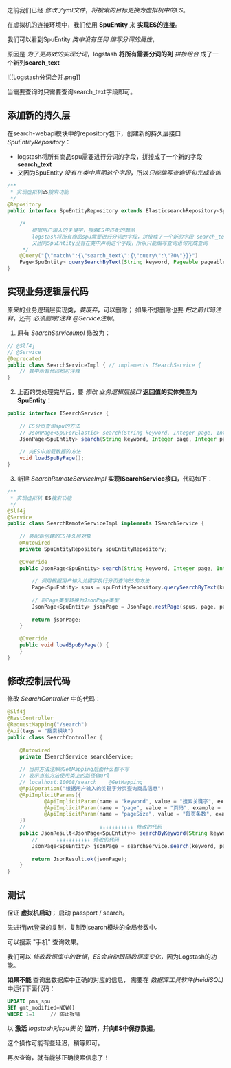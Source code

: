
之前我们已经 *修改了yml文件*，*将搜索的目标更换为虚拟机中的ES*。
  
在虚拟机的连接环境中，我们使用 **SpuEntity** 来 **实现ES的连接**。
  
我们可以看到SpuEntity *类中没有任何 编写分词的属性*，
  
原因是 *为了更高效的实现分词*，logstash **将所有需要分词的列** *拼接组合* 成了一个新列**search_text**

![[Logstash分词合并.png]]
  
当需要查询时只需要查询search_text字段即可。


## 添加新的持久层  
  
在search-webapi模块中的repository包下，创建新的持久层接口 *SpuEntityRepository*：
- logstash将所有商品spu需要进行分词的字段，拼接成了一个新的字段 **search_text**        
- 又因为SpuEntity *没有在类中声明这个字段*，所以*只能编写查询语句完成查询*
```java
/**  
 * 实现虚拟机ES搜索功能  
 */  
@Repository  
public interface SpuEntityRepository extends ElasticsearchRepository<SpuEntity, Long> {  
  
    /*  
        根据用户输入的关键字，搜索ES中匹配的商品  
        logstash将所有商品spu需要进行分词的字段，拼接成了一个新的字段 search_text        
        又因为SpuEntity没有在类中声明这个字段，所以只能编写查询语句完成查询  
     */    
    @Query("{\"match\":{\"search_text\":{\"query\":\"?0\"}}}")  
    Page<SpuEntity> querySearchByText(String keyword, Pageable pageable);  
}
```


## 实现业务逻辑层代码  
  
原来的业务逻辑层实现类，*要废弃*，可以删除；
如果不想删除也要 *把之前代码注释*，还有 *必须删除/注释 @Service注解*。
  
1. 原有 *SearchServiceImpl* 修改为：
```java
// @Slf4j  
// @Service  
@Deprecated
public class SearchServiceImpl { // implements ISearchService {
	// 其中所有代码均可注释    
}
```

2. 上面的类处理完毕后，要 *修改 业务逻辑层接口* **返回值的实体类型为SpuEntity**：
```java
public interface ISearchService {  
  
    // ES分页查询spu的方法  
    // JsonPage<SpuForElastic> search(String keyword, Integer page, Integer pageSize);  
    JsonPage<SpuEntity> search(String keyword, Integer page, Integer pageSize);  
  
    // 向ES中加载数据的方法  
    void loadSpuByPage();  
}
```

3. 新建 *SearchRemoteServiceImpl* **实现ISearchService接口**，代码如下：
```java
/**  
 * 实现虚拟机 ES搜索功能  
 */  
@Slf4j  
@Service  
public class SearchRemoteServiceImpl implements ISearchService {  
  
    // 装配新创建的ES持久层对象  
    @Autowired  
    private SpuEntityRepository spuEntityRepository;  
  
    @Override  
    public JsonPage<SpuEntity> search(String keyword, Integer page, Integer pageSize) {  
  
        // 调用根据用户输入关键字执行分页查询ES的方法  
        Page<SpuEntity> spus = spuEntityRepository.querySearchByText(keyword, PageRequest.of(page - 1, pageSize));  
  
        // 将Page类型转换为JsonPage类型  
        JsonPage<SpuEntity> jsonPage = JsonPage.restPage(spus, page, pageSize);  
  
        return jsonPage;  
    }  
  
    @Override  
    public void loadSpuByPage() {  
    }  
}
```


## 修改控制层代码

修改 *SearchController* 中的代码：
```java
@Slf4j  
@RestController  
@RequestMapping("/search")  
@Api(tags = "搜索模块")  
public class SearchController {  
  
    @Autowired  
    private ISearchService searchService;  
  
    // 当前方法注解@GetMapping后面什么都不写  
    // 表示当前方法使用类上的路径做url  
    // localhost:10008/search    @GetMapping  
    @ApiOperation("根据用户输入的关键字分页查询商品信息")  
    @ApiImplicitParams({  
            @ApiImplicitParam(name = "keyword", value = "搜索关键字", example = "手机"),  
            @ApiImplicitParam(name = "page", value = "页码", example = "1"),  
            @ApiImplicitParam(name = "pageSize", value = "每页条数", example = "2")  
    })  
    //                        ↓↓↓↓↓↓↓↓↓↓↓ 修改的代码
    public JsonResult<JsonPage<SpuEntity>> searchByKeyword(String keyword, Integer page, Integer pageSize) {  
	    //      ↓↓↓↓↓↓↓↓↓↓↓ 修改的代码
        JsonPage<SpuEntity> jsonPage = searchService.search(keyword, page, pageSize);  
  
        return JsonResult.ok(jsonPage);  
    }  
}
```


## 测试

保证 **虚拟机启动**；
启动 passport / search。
  
先进行jwt登录的复制，复制到search模块的全局参数中。

可以搜索 "手机" 查询效果。
  
我们可以 *修改数据库中的数据*，*ES会自动跟随数据库变化*，因为Logstash的功能。
  
**如果不能** 查询出数据库中正确的对应的信息，
需要在 *数据库工具软件(HeidiSQL)* 中运行下面代码：
```sql
UPDATE pms_spu
SET gmt_modified=NOW()
WHERE 1=1     // 防止报错
```

以 **激活** *logstash对spu表* 的 **监听**，**并向ES中保存数据**。
  
这个操作可能有些延迟，稍等即可。
  
再次查询，就有能够正确搜索信息了！